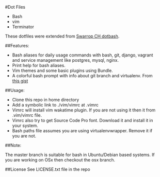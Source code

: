 #Dot Files

+ Bash
+ vim
+ Terminator

These dotfiles were extended from [Swarrop CH dotbash](https://github.com/swaroopch/dotbash).

##Features:

+ Bash aliases for daily usage commands with bash, git, django, vagrant and service management like postgres, mysql, nginx.
+ Print help for bash aliases.
+ Vim themes and some basic plugins using Bundle.
+ A colorful bash prompt with info about git branch and virtualenv. From [this gist](https://gist.github.com/insin/1425703)

##Usage:

+ Clone this repo in home directory
+ Add a symbolic link to ./vim/vimrc at .vimrc
+ Vimrc will install vim wakatime plugin. If you are not using it then it from .vim/vimrc file.
+ Vimrc also try to get Source Code Pro font. Download it and install it in your system.
+ Bash paths file assumes you are using virtualenvwrapper. Remove it if you are not.

##Note:

The master branch is suitable for bash in Ubuntu/Debian based systems. If you are working on OSx then checkout the osx branch.

##License
See LICENSE.txt file in the repo
